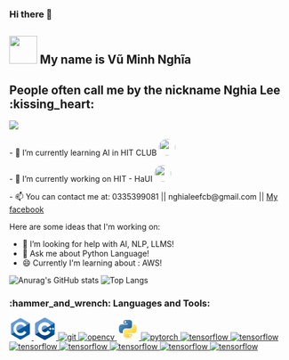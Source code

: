 
<!--
**MinhNghia100402/MinhNghia100402** is a ✨ _special_ ✨ repository because its `README.md` (this file) appears on your GitHub profile.

Here are some ideas to get you started:

- 🔭 I’m currently working on ...
- 🌱 I’m currently learning ...
- 👯 I’m looking to collaborate on ...
- 🤔 I’m looking for help with ...
- 💬 Ask me about ...
- 📫 How to reach me: ...
- 😄 Pronouns: ...
- ⚡ Fun fact: ...
-->

### Hi there 👋 


<div style="margin: auto;">
  <h2> <img src="http://petxinh.weebly.com/uploads/1/3/1/7/131737961/09ba6dbf97bdb9c01eac30f08896b959.gif" width="50" height="50"</img> My name is <b>Vũ Minh Nghĩa</b>  <!--<img src="https://gifdb.com/images/high/nerd-ginger-cat-typing-8308pf65yrgevcln.gif" width="50" height="50"</img> -->
    <br>
    <h2>People often call me by the nickname Nghia Lee :kissing_heart: </h2>
  </h2>
</div>

![](https://komarev.com/ghpvc/?username=MinhNghia100402&color=green)

<p>- 🌱 I’m currently learning AI in HIT CLUB  
  <a href="https://www.facebook.com/HITClub.HaUI">
    <img src="https://avatars.githubusercontent.com/u/54365408?s=200&v=4" width="30" height="30" style="border-radius: 50%;">
  </img></a>
</p>
<p>- 🔭 I’m currently working on HIT - HaUI  
  <a href="https://www.facebook.com/HITClub.HaUI">
    <img src="https://avatars.githubusercontent.com/u/54365408?s=200&v=4" width="30" height="30" style="border-radius: 50%;">
  </img></a>
</p>

<!-- <p>- 🔭 I’m currently working on NTQ Solution  <img src="https://upload.wikimedia.org/wikipedia/commons/5/5d/Logo_NTQ_Solution_JSC.png" width="40" height="40"> </img></p> -->
<p>- 📫 You can contact me at: 0335399081 || nghialeefcb@gmail.com || <a href="https://www.facebook.com/nghia.lee.100402/">My facebook</a></p>

<p>
Here are some ideas that I'm working on:



- 🤔 I’m looking for help with AI, NLP, LLMS!
- 💬 Ask me about Python Language!
- 😄 Currently I'm learning about : AWS!
<!-- - ⚡ Fun fact: ... -->
</p>

![Anurag's GitHub stats](https://github-readme-stats.vercel.app/api?username=MinhNghia100402&show_icons=true&theme=algolia)
![Top Langs](https://github-readme-stats.vercel.app/api/top-langs/?username=MinhNghia100402&theme=algolia)
<!-- ![Gist Card](https://github-readme-stats.vercel.app/api/gist?id=bbfce31e0217a3689c8d961a356cb10d)](https://github.com/MinhNghia100402/Graduation-Thesis-HaUI-2024) -->


<h3 align="left">:hammer_and_wrench: Languages and Tools:</h3>
<p align="left"> <a href="https://www.cprogramming.com/" target="_blank"> <img src="https://raw.githubusercontent.com/devicons/devicon/master/icons/c/c-original.svg" alt="c" width="40" height="40"/> </a> <a href="https://www.w3schools.com/cpp/" target="_blank"> <img src="https://raw.githubusercontent.com/devicons/devicon/master/icons/cplusplus/cplusplus-original.svg" alt="cplusplus" width="40" height="40"/> </a>  <a href="https://git-scm.com/" target="_blank"> <img src="https://www.vectorlogo.zone/logos/git-scm/git-scm-icon.svg" alt="git" width="40" height="40"/> </a> <a href="https://opencv.org/" target="_blank"> <img src="https://www.vectorlogo.zone/logos/opencv/opencv-icon.svg" alt="opencv" width="40" height="40"/> </a> <a href="https://www.python.org" target="_blank"> <img src="https://raw.githubusercontent.com/devicons/devicon/master/icons/python/python-original.svg" alt="python" width="40" height="40"/> </a> <a href="https://pytorch.org/" target="_blank"> <img src="https://www.vectorlogo.zone/logos/pytorch/pytorch-icon.svg" alt="pytorch" width="40" height="40"/> </a> <a href="https://www.tensorflow.org" target="_blank"> <img src="https://www.vectorlogo.zone/logos/tensorflow/tensorflow-icon.svg" alt="tensorflow" width="40" height="40"/> </a> </a> <a href="https://www.tensorflow.org" target="_blank"> <img src="https://www.vectorlogo.zone/logos/nodejs/nodejs-icon.svg" alt="tensorflow" width="40" height="40"/> </a>  <a href="https://www.tensorflow.org" target="_blank"> <img src="https://www.vectorlogo.zone/logos/reactjs/reactjs-icon.svg" alt="tensorflow" width="40" height="40"/> </a>  <a href="https://www.tensorflow.org" target="_blank"> <img src="https://www.vectorlogo.zone/logos/linux/linux-icon.svg" alt="tensorflow" width="40" height="40"/> </a>   <a href="https://www.tensorflow.org" target="_blank"> <img src="https://www.vectorlogo.zone/logos/ubuntu/ubuntu-icon.svg" alt="tensorflow" width="40" height="40"/> </a>  <a href="https://www.tensorflow.org" target="_blank"> <img src="https://www.vectorlogo.zone/logos/docker/docker-tile.svg" alt="tensorflow" width="40" height="40"/> </a>  <a href="https://www.tensorflow.org" target="_blank"> <img src="https://raw.githubusercontent.com/tandpfun/skill-icons/main/icons/Anaconda-Dark.svg" alt="tensorflow" width="40" height="40"/> </a></p>



